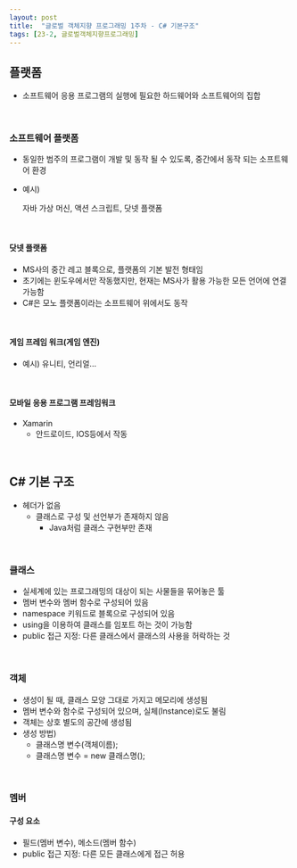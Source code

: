 ```yaml
---
layout: post
title:  "글로벌 객체지향 프로그래밍 1주차 - C# 기본구조"
tags: [23-2, 글로벌객체지향프로그래밍]
---
```


## 플랫폼

- 소프트웨어 응용 프로그램의 실행에 필요한 하드웨어와 소프트웨어의 집합

  <br/>

### 소프트웨어 플랫폼

- 동일한 범주의 프로그램이 개발 및 동작 될 수 있도록, 중간에서 동작 되는 소프트웨어 환경

- 예시)

  자바 가상 머신, 액션 스크립트, 닷넷 플랫폼

<br/>

#### 닷넷 플랫폼

- MS사의 중간 레고 블록으로, 플랫폼의 기본 발전 형태임
- 초기에는 윈도우에서만 작동했지만, 현재는 MS사가 활용 가능한 모든 언어에 연결 가능함
- C#은 모노 플랫폼이라는 소프트웨어 위에서도 동작

<br/>

#### 게임 프레임 워크(게임 엔진)

- 예시) 유니티, 언리얼...

<br/>

#### 모바일 응용 프로그램 프레임워크

- Xamarin
  - 안드로이드, IOS등에서 작동

<br/>

## C# 기본 구조

- 헤더가 없음
  - 클래스로 구성 및 선언부가 존재하지 않음
    - Java처럼 클래스 구현부만 존재

<br/>

### 클래스

- 실세계에 있는 프로그래밍의 대상이 되는 사물들을 묶어놓은 툴
- 멤버 변수와 멤버 함수로 구성되어 있음
- namespace 키워드로 블록으로 구성되어 있음
- using을 이용하여 클래스를 임포트 하는 것이 가능함
- public 접근 지정: 다른 클래스에서 클래스의 사용을 허락하는 것

<br/>

### 객체

- 생성이 될 때, 클래스 모양 그대로 가지고 메모리에 생성됨
- 멤버 변수와 함수로 구성되어 있으며, 실체(Instance)로도 불림
- 객체는 상호 별도의 공간에 생성됨
- 생성 방법)
  - 클래스명 변수(객체이름);
  - 클래스명 변수 = new 클래스명();

<br/>

### 멤버

#### 구성 요소

- 필드(멤버 변수), 메소드(멤버 함수)
- public 접근 지정: 다른 모든 클래스에게 접근 허용

<br/>
